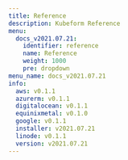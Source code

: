 ```yaml
---
title: Reference
description: Kubeform Reference
menu:
  docs_v2021.07.21:
    identifier: reference
    name: Reference
    weight: 1000
    pre: dropdown
menu_name: docs_v2021.07.21
info:
  aws: v0.1.1
  azurerm: v0.1.1
  digitalocean: v0.1.1
  equinixmetal: v0.1.0
  google: v0.1.1
  installer: v2021.07.21
  linode: v0.1.1
  version: v2021.07.21
---
```


